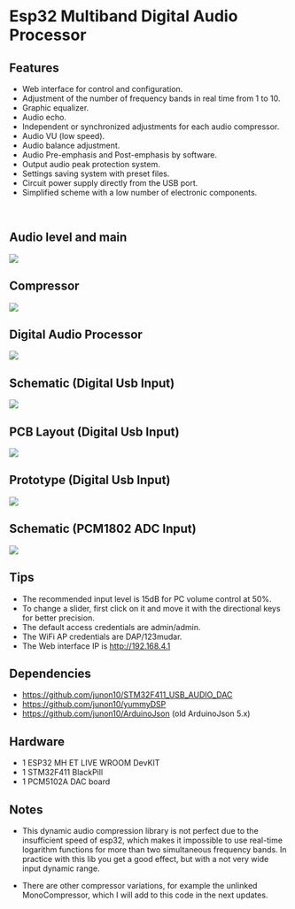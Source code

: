 # Esp32 Multiband Digital Audio Processor

## Features

* Web interface for control and configuration.
* Adjustment of the number of frequency bands in real time from 1 to 10.
* Graphic equalizer.
* Audio echo.
* Independent or synchronized adjustments for each audio compressor.
* Audio VU (low speed).
* Audio balance adjustment.
* Audio Pre-emphasis and Post-emphasis by software.
* Output audio peak protection system.
* Settings saving system with preset files.
* Circuit power supply directly from the USB port.
* Simplified scheme with a low number of electronic components.

<br/>
<h2>Audio level and main</h2>
<img src="docs/screenshot1.png" />

<br/>
<h2>Compressor</h2>
<img src="docs/screenshot2.png" />

<br/>
<h2>Digital Audio Processor</h2>
<img src="docs/screenshot3.png" />

<br/>
<h2>Schematic (Digital Usb Input)</h2> 
<img src="docs/schema-digital-usb-input.png" />

<br/>
<h2>PCB Layout (Digital Usb Input)</h2> 
<img src="docs/pcb-layout-digital-usb-input.png" />

<br/>
<h2>Prototype (Digital Usb Input)</h2> 
<img src="docs/prototype-digital-usb-input.jpg" />

<br/>
<h2>Schematic (PCM1802 ADC Input)</h2> 
<img src="docs/schema-pcm1802-adc-input.png" />

## Tips

* The recommended input level is 15dB for PC volume control at 50%.
* To change a slider, first click on it and move it with the directional keys for better precision.
* The default access credentials are admin/admin.
* The WiFi AP credentials are DAP/123mudar.
* The Web interface IP is http://192.168.4.1

## Dependencies

* https://github.com/junon10/STM32F411_USB_AUDIO_DAC
* https://github.com/junon10/yummyDSP
* https://github.com/junon10/ArduinoJson (old ArduinoJson 5.x)

## Hardware

* 1 ESP32 MH ET LIVE WROOM DevKIT
* 1 STM32F411 BlackPill
* 1 PCM5102A DAC board

## Notes

* This dynamic audio compression library is not perfect due to the insufficient speed of esp32, which makes it impossible to use real-time logarithm functions for more than two simultaneous frequency bands. In practice with this lib you get a good effect, but with a not very wide input dynamic range.

* There are other compressor variations, for example the unlinked MonoCompressor, which I will add to this code in the next updates.
